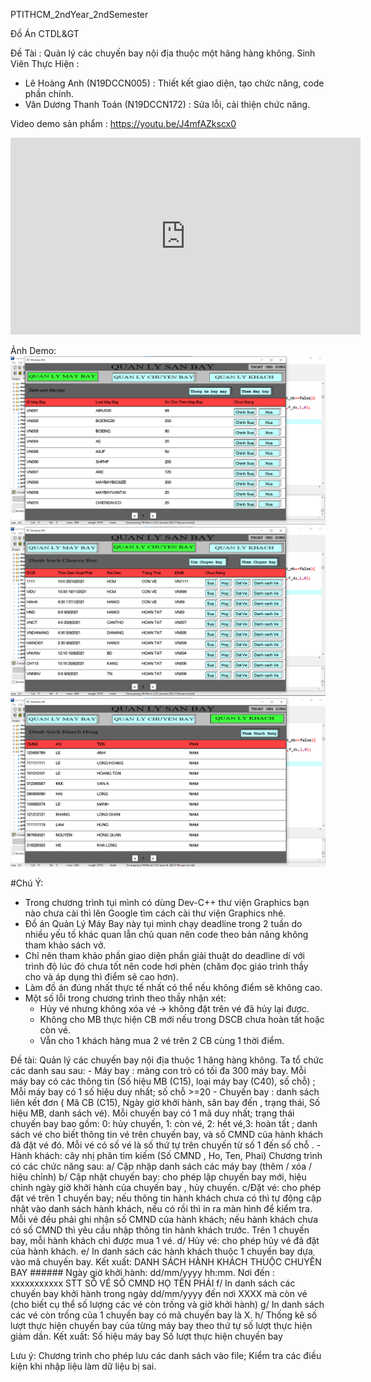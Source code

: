 PTITHCM_2ndYear_2ndSemester

Đồ Án CTDL&GT

Đề Tài : Quản lý các chuyến bay nội địa thuộc một hãng hàng không.
Sinh Viên Thực Hiện :
- Lê Hoàng Anh (N19DCCN005) : Thiết kết giao diện, tạo chức năng, code phần chính.
- Văn Dương Thanh Toán (N19DCCN172) : Sửa lỗi, cải thiện chức năng.

Video demo sản phẩm : https://youtu.be/J4mfAZkscx0

<iframe width="560" height="315" src="https://www.youtube.com/embed/J4mfAZkscx0" title="YouTube video player" frameborder="0" allow="accelerometer; autoplay; clipboard-write; encrypted-media; gyroscope; picture-in-picture" allowfullscreen></iframe>

Ảnh Demo:
![img mb](mb.png)
![img mb](cb.png)
![img mb](kh.png)


#Chú Ý:
- Trong chương trình tụi mình có dùng Dev-C++ thư viện Graphics bạn nào chưa cài thì lên Google tìm cách cài thư viện Graphics nhé.
- Đồ án Quản Lý Máy Bay này tụi mình chạy deadline trong 2 tuần do nhiều yếu tố khác quan lẫn chủ quan nên code theo bản năng không tham khảo sách vở.
- Chỉ nên tham khảo phần giao diện phần giải thuật do deadline dí với trình độ lúc đó chưa tốt nên code hơi phèn (chăm đọc giáo trình thầy cho và áp dụng thì điểm sẽ cao hơn).
- Làm đồ án đúng nhất thực tế nhất có thể nếu không điểm sẽ không cao.
- Một số lỗi trong chương trình theo thầy nhận xét:
	+ Hủy vé nhưng không xóa vé -> không đặt trên vé đã hủy lại được.
	+ Không cho MB thực hiện CB mới nếu trong DSCB chưa hoàn tất hoặc còn vé.
	+ Vẫn cho 1 khách hàng mua 2 vé trên 2 CB cùng 1 thời điểm. 

Đề tài:
Quản lý các chuyến bay nội địa thuộc 1 hăng hàng không. Ta tổ chức các danh sau sau: 
	- Máy bay : mảng con trỏ có tối đa 300 máy bay. Mỗi máy bay có các thông tin (Số hiệu MB (C15), loại máy bay (C40), số chỗ) ;  Mỗi máy bay có 1 số hiệu duy nhất; số chỗ >=20
	- Chuyến bay : danh sách liên kết đơn ( Mã CB (C15),  Ngày giờ khởi hành, sân bay đến , trạng thái, Số hiệu MB, danh sách vé). Mỗi chuyến bay có 1 mã duy nhất; trạng thái chuyến bay bao gồm: 0: hủy chuyến, 1: còn vé, 2: hết vé,3: hoàn tất ; danh sách vé cho biết thông tin vé trên chuyến bay, và số CMND của hành khách đã đặt vé đó. Mỗi vé có  số vé  là số thứ tự trên chuyến từ số 1 đến số chỗ .
	- Hành khách: cây nhị phân tìm kiếm (Số CMND , Ho, Ten,  Phai)
Chương trình có các chức năng sau: 
	a/ Cập nhập danh sách các máy bay (thêm / xóa / hiệu chỉnh)
	b/ Cập nhật chuyến bay: cho phép lập chuyến bay mới, hiệu chỉnh ngày giờ khởi hành của chuyến bay , hủy chuyến.
	c/Đặt vé: cho phép đặt vé trên 1 chuyến bay; nếu thông tin hành khách chưa có thì tự động cập nhật vào danh sách hành khách, nếu có rồi thì in ra màn hình để kiểm tra. Mỗi vé đều phải ghi nhận số CMND của hành khách; nếu hành khách chưa có số CMND thì yêu cầu nhập thông tin hành khách trước. Trên 1 chuyến bay, mỗi hành khách chỉ được mua 1 vé.
	d/ Hủy vé: cho phép hủy vé đã đặt của hành khách.
	e/ In danh sách các hành khách thuộc 1 chuyến bay dựa vào mã chuyến bay. Kết xuất:
DANH SÁCH HÀNH KHÁCH THUỘC CHUYẾN BAY ######
Ngày giờ khởi hành: dd/mm/yyyy hh:mm.  Nơi đến : xxxxxxxxxxx
						STT	SỐ VÉ		SỐ CMND	HỌ TÊN	PHÁI
	f/ In danh sách các chuyến bay khởi hành trong  ngày dd/mm/yyyy đến nơi XXXX mà còn vé (cho biết cụ thể số lượng các vé còn trống và giờ khởi hành)
	g/ In danh sách các vé còn trống của 1 chuyến bay có mã chuyến bay là X. 
	h/ Thống kê số lượt thực hiện chuyến bay của từng máy bay theo thứ tự  số lượt thực hiện giảm dần. Kết xuất:
	Số hiệu máy bay		Số lượt thực hiện chuyến bay

Lưu ý: Chương trình cho phép lưu các danh sách vào file; Kiểm tra các điều kiện khi nhập liệu làm dữ liệu bị sai.
